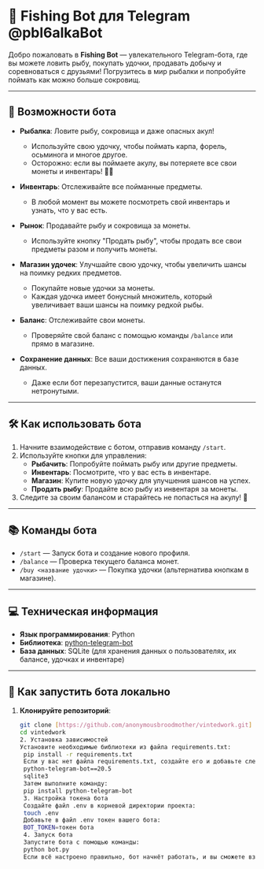 # 🎣 Fishing Bot для Telegram @pbl6alkaBot

Добро пожаловать в **Fishing Bot** — увлекательного Telegram-бота, где вы можете ловить рыбу, покупать удочки, продавать добычу и соревноваться с друзьями! Погрузитесь в мир рыбалки и попробуйте поймать как можно больше сокровищ.

---

## 🌟 Возможности бота

- **Рыбалка**: Ловите рыбу, сокровища и даже опасных акул!
  - Используйте свою удочку, чтобы поймать карпа, форель, осьминога и многое другое.
  - Осторожно: если вы поймаете акулу, вы потеряете все свои монеты и инвентарь! 🦈💀

- **Инвентарь**: Отслеживайте все пойманные предметы.
  - В любой момент вы можете посмотреть свой инвентарь и узнать, что у вас есть.

- **Рынок**: Продавайте рыбу и сокровища за монеты.
  - Используйте кнопку "Продать рыбу", чтобы продать все свои предметы разом и получить монеты.

- **Магазин удочек**: Улучшайте свою удочку, чтобы увеличить шансы на поимку редких предметов.
  - Покупайте новые удочки за монеты.
  - Каждая удочка имеет бонусный множитель, который увеличивает ваши шансы на поимку редкой рыбы.

- **Баланс**: Отслеживайте свои монеты.
  - Проверяйте свой баланс с помощью команды `/balance` или прямо в магазине.

- **Сохранение данных**: Все ваши достижения сохраняются в базе данных.
  - Даже если бот перезапустится, ваши данные останутся нетронутыми.

---

## 🛠️ Как использовать бота

1. Начните взаимодействие с ботом, отправив команду `/start`.
2. Используйте кнопки для управления:
   - **Рыбачить**: Попробуйте поймать рыбу или другие предметы.
   - **Инвентарь**: Посмотрите, что у вас есть в инвентаре.
   - **Магазин**: Купите новую удочку для улучшения шансов на успех.
   - **Продать рыбу**: Продайте всю рыбу из инвентаря за монеты.
3. Следите за своим балансом и старайтесь не попасться на акулу! 🦈

---

## 📚 Команды бота

- `/start` — Запуск бота и создание нового профиля.
- `/balance` — Проверка текущего баланса монет.
- `/buy <название удочки>` — Покупка удочки (альтернатива кнопкам в магазине).

---

## 💻 Техническая информация

- **Язык программирования**: Python
- **Библиотека**: [python-telegram-bot](https://github.com/python-telegram-bot/python-telegram-bot)
- **База данных**: SQLite (для хранения данных о пользователях, их балансе, удочках и инвентаре)

---

## 🤝 Как запустить бота локально

1. **Клонируйте репозиторий**:
   ```bash
   git clone [https://github.com/anonymousbroodmother/vintedwork.git]
   cd vintedwork
   2. Установка зависимостей
   Установите необходимые библиотеки из файла requirements.txt:
    pip install -r requirements.txt
    Если у вас нет файла requirements.txt, создайте его и добавьте следующие зависимости:
    python-telegram-bot==20.5
    sqlite3
    Затем выполните команду:
    pip install python-telegram-bot
    3. Настройка токена бота
    Создайте файл .env в корневой директории проекта:
    touch .env
    Добавьте в файл .env токен вашего бота:
    BOT_TOKEN=токен бота
    4. Запуск бота
    Запустите бота с помощью команды:
    python bot.py
    Если всё настроено правильно, бот начнёт работать, и вы сможете взаимодействовать с ним через Telegram.


